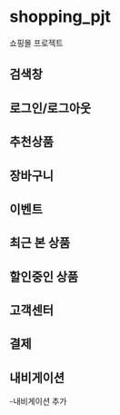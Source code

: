# shopping_pjt
쇼핑몰 프로젝트

## 검색창

## 로그인/로그아웃

## 추천상품

## 장바구니

## 이벤트

## 최근 본 상품

## 할인중인 상품

## 고객센터

## 결제 

## 내비게이션

-내비게이션 추가